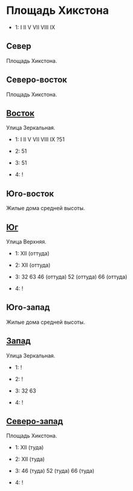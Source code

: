 # Площадь Хикстона

* 1:    I   II  V   VII VIII    IX

## Север

Площадь Хикстона.

## Северо-восток

Площадь Хикстона.

## [Восток](./510070.md)

Улица Зеркальная.

* 1:    I   II  V   VII VIII    IX  ?51
* 2:    51

* 3:    51
* 4:    !

## Юго-восток

Жилые дома средней высоты.

## [Юг](./500080.md)

Улица Верхняя.

* 1:    XII (оттуда)
* 2:    XII (оттуда)

* 3:    32  63  46 (оттуда) 52 (оттуда) 66 (оттуда)
* 4:    !

## Юго-запад

Жилые дома средней высоты.

## [Запад](./2212)

Улица Зеркальная.

* 1:    !
* 2:    !

* 3:    32  63
* 4:    !

## [Северо-запад](./450065.md)

Площадь Хикстона.

* 1:    XII (туда)
* 2:    XII (туда)

* 3:    46 (туда)   52 (туда)   66 (туда)
* 4:    !
